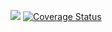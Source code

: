 <a href="https://travis-ci.org/miloszmd/Partham"><img src="https://travis-ci.org/miloszmd/Partham.svg?branch=master"></a>
<a href='https://coveralls.io/github/miloszmd/Partham?branch=master'><img src='https://coveralls.io/repos/github/miloszmd/Partham/badge.svg?branch=master' alt='Coverage Status' /></a>